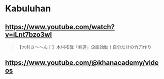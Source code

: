 # Kabuluhan

## https://www.youtube.com/watch?v=iLnt7bzo3wI

> 【木村さ〜〜ん！】木村拓哉「剣道」企画始動！自分だけの竹刀作り

## https://www.youtube.com/@khanacademy/videos
